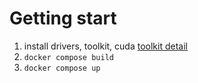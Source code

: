 # Getting start

1. install drivers, toolkit, cuda [toolkit detail](https://docs.nvidia.com/datacenter/cloud-native/container-toolkit/latest/install-guide.html)
2. `docker compose build`
3. `docker compose up`

